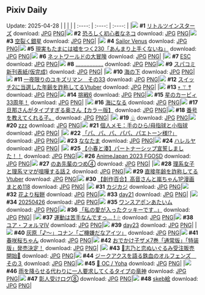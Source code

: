 ## Pixiv Daily
Update: 2025-04-28
|      |      |      |
| :----: | :----: | :----: |
|![](https://pixiv.microyu.workers.dev/c/240x480/img-master/img/2025/04/26/12/39/48/129712576_p0_master1200.jpg) **#1** [リトルツインスターズ](https://www.pixiv.net/artworks/129712576) download: [JPG](https://pixiv.microyu.workers.dev/img-original/img/2025/04/26/12/39/48/129712576_p0.jpg) [PNG](https://pixiv.microyu.workers.dev/img-original/img/2025/04/26/12/39/48/129712576_p0.png)|![](https://pixiv.microyu.workers.dev/c/240x480/img-master/img/2025/04/26/19/28/51/129723931_p0_master1200.jpg) **#2** [恐ろしく初心者なネコ](https://www.pixiv.net/artworks/129723931) download: [JPG](https://pixiv.microyu.workers.dev/img-original/img/2025/04/26/19/28/51/129723931_p0.jpg) [PNG](https://pixiv.microyu.workers.dev/img-original/img/2025/04/26/19/28/51/129723931_p0.png)|![](https://pixiv.microyu.workers.dev/c/240x480/img-master/img/2025/04/26/00/00/10/129697024_p0_master1200.jpg) **#3** [空裂く銀星](https://www.pixiv.net/artworks/129697024) download: [JPG](https://pixiv.microyu.workers.dev/img-original/img/2025/04/26/00/00/10/129697024_p0.jpg) [PNG](https://pixiv.microyu.workers.dev/img-original/img/2025/04/26/00/00/10/129697024_p0.png)|
|![](https://pixiv.microyu.workers.dev/c/240x480/img-master/img/2025/04/26/01/00/01/129699575_p0_master1200.jpg) **#4** [Sailor Venus](https://www.pixiv.net/artworks/129699575) download: [JPG](https://pixiv.microyu.workers.dev/img-original/img/2025/04/26/01/00/01/129699575_p0.jpg) [PNG](https://pixiv.microyu.workers.dev/img-original/img/2025/04/26/01/00/01/129699575_p0.png)|![](https://pixiv.microyu.workers.dev/c/240x480/img-master/img/2025/04/27/18/00/27/129760572_p0_master1200.jpg) **#5** [現実もたまには嘘をつく230「あんまり上手くないね」](https://www.pixiv.net/artworks/129760572) download: [JPG](https://pixiv.microyu.workers.dev/img-original/img/2025/04/27/18/00/27/129760572_p0.jpg) [PNG](https://pixiv.microyu.workers.dev/img-original/img/2025/04/27/18/00/27/129760572_p0.png)|![](https://pixiv.microyu.workers.dev/c/240x480/img-master/img/2025/04/27/00/00/25/129735361_p0_master1200.jpg) **#6** [ネットワールドの大冒険](https://www.pixiv.net/artworks/129735361) download: [JPG](https://pixiv.microyu.workers.dev/img-original/img/2025/04/27/00/00/25/129735361_p0.jpg) [PNG](https://pixiv.microyu.workers.dev/img-original/img/2025/04/27/00/00/25/129735361_p0.png)|
|![](https://pixiv.microyu.workers.dev/c/240x480/img-master/img/2025/04/26/12/00/09/129711584_p0_master1200.jpg) **#7** [ESC](https://www.pixiv.net/artworks/129711584) download: [JPG](https://pixiv.microyu.workers.dev/img-original/img/2025/04/26/12/00/09/129711584_p0.jpg) [PNG](https://pixiv.microyu.workers.dev/img-original/img/2025/04/26/12/00/09/129711584_p0.png)|![](https://pixiv.microyu.workers.dev/c/240x480/img-master/img/2025/04/26/00/00/24/129697144_p0_master1200.jpg) **#8** [………………](https://www.pixiv.net/artworks/129697144) download: [JPG](https://pixiv.microyu.workers.dev/img-original/img/2025/04/26/00/00/24/129697144_p0.jpg) [PNG](https://pixiv.microyu.workers.dev/img-original/img/2025/04/26/00/00/24/129697144_p0.png)|![](https://pixiv.microyu.workers.dev/c/240x480/img-master/img/2025/04/26/20/41/25/129726682_p0_master1200.jpg) **#9** [スパコミ新刊表紙(仮完成)](https://www.pixiv.net/artworks/129726682) download: [JPG](https://pixiv.microyu.workers.dev/img-original/img/2025/04/26/20/41/25/129726682_p0.jpg) [PNG](https://pixiv.microyu.workers.dev/img-original/img/2025/04/26/20/41/25/129726682_p0.png)|
|![](https://pixiv.microyu.workers.dev/c/240x480/img-master/img/2025/04/26/00/00/12/129697045_p0_master1200.jpg) **#10** [海の下](https://www.pixiv.net/artworks/129697045) download: [JPG](https://pixiv.microyu.workers.dev/img-original/img/2025/04/26/00/00/12/129697045_p0.jpg) [PNG](https://pixiv.microyu.workers.dev/img-original/img/2025/04/26/00/00/12/129697045_p0.png)|![](https://pixiv.microyu.workers.dev/c/240x480/img-master/img/2025/04/26/01/23/26/129700311_p0_master1200.jpg) **#11** [一夜限りのユキズリマン　その33](https://www.pixiv.net/artworks/129700311) download: [JPG](https://pixiv.microyu.workers.dev/img-original/img/2025/04/26/01/23/26/129700311_p0.jpg) [PNG](https://pixiv.microyu.workers.dev/img-original/img/2025/04/26/01/23/26/129700311_p0.png)|![](https://pixiv.microyu.workers.dev/c/240x480/img-master/img/2025/04/26/21/01/06/129727590_p0_master1200.jpg) **#12** [スイッチ2に当選した年齢を詐称してるVtuber](https://www.pixiv.net/artworks/129727590) download: [JPG](https://pixiv.microyu.workers.dev/img-original/img/2025/04/26/21/01/06/129727590_p0.jpg) [PNG](https://pixiv.microyu.workers.dev/img-original/img/2025/04/26/21/01/06/129727590_p0.png)|
|![](https://pixiv.microyu.workers.dev/c/240x480/img-master/img/2025/04/27/01/36/30/129739119_p0_master1200.jpg) **#13** [𖥧 ⚚ 𖤣](https://www.pixiv.net/artworks/129739119) download: [JPG](https://pixiv.microyu.workers.dev/img-original/img/2025/04/27/01/36/30/129739119_p0.jpg) [PNG](https://pixiv.microyu.workers.dev/img-original/img/2025/04/27/01/36/30/129739119_p0.png)|![](https://pixiv.microyu.workers.dev/c/240x480/img-master/img/2025/04/26/13/53/31/129714242_p0_master1200.jpg) **#14** [挑戦6](https://www.pixiv.net/artworks/129714242) download: [JPG](https://pixiv.microyu.workers.dev/img-original/img/2025/04/26/13/53/31/129714242_p0.jpg) [PNG](https://pixiv.microyu.workers.dev/img-original/img/2025/04/26/13/53/31/129714242_p0.png)|![](https://pixiv.microyu.workers.dev/c/240x480/img-master/img/2025/04/27/00/07/09/129735962_p0_master1200.jpg) **#15** [星のカービィ33周年！](https://www.pixiv.net/artworks/129735962) download: [JPG](https://pixiv.microyu.workers.dev/img-original/img/2025/04/27/00/07/09/129735962_p0.jpg) [PNG](https://pixiv.microyu.workers.dev/img-original/img/2025/04/27/00/07/09/129735962_p0.png)|
|![](https://pixiv.microyu.workers.dev/c/240x480/img-master/img/2025/04/27/00/00/08/129735232_p0_master1200.jpg) **#16** [海になる](https://www.pixiv.net/artworks/129735232) download: [JPG](https://pixiv.microyu.workers.dev/img-original/img/2025/04/27/00/00/08/129735232_p0.jpg) [PNG](https://pixiv.microyu.workers.dev/img-original/img/2025/04/27/00/00/08/129735232_p0.png)|![](https://pixiv.microyu.workers.dev/c/240x480/img-master/img/2025/04/26/00/02/35/129697493_p0_master1200.jpg) **#17** [旦那さんがタイプすぎる奥さん【カラー版】](https://www.pixiv.net/artworks/129697493) download: [JPG](https://pixiv.microyu.workers.dev/img-original/img/2025/04/26/00/02/35/129697493_p0.jpg) [PNG](https://pixiv.microyu.workers.dev/img-original/img/2025/04/26/00/02/35/129697493_p0.png)|![](https://pixiv.microyu.workers.dev/c/240x480/img-master/img/2025/04/26/11/42/01/129711168_p0_master1200.jpg) **#18** [番号を教えてくれる子。](https://www.pixiv.net/artworks/129711168) download: [JPG](https://pixiv.microyu.workers.dev/img-original/img/2025/04/26/11/42/01/129711168_p0.jpg) [PNG](https://pixiv.microyu.workers.dev/img-original/img/2025/04/26/11/42/01/129711168_p0.png)|
|![](https://pixiv.microyu.workers.dev/c/240x480/img-master/img/2025/04/26/01/30/01/129700478_p0_master1200.jpg) **#19** [♧](https://www.pixiv.net/artworks/129700478) download: [JPG](https://pixiv.microyu.workers.dev/img-original/img/2025/04/26/01/30/01/129700478_p0.jpg) [PNG](https://pixiv.microyu.workers.dev/img-original/img/2025/04/26/01/30/01/129700478_p0.png)|![](https://pixiv.microyu.workers.dev/c/240x480/img-master/img/2025/04/26/18/10/01/129721123_p0_master1200.jpg) **#20** [zzz](https://www.pixiv.net/artworks/129721123) download: [JPG](https://pixiv.microyu.workers.dev/img-original/img/2025/04/26/18/10/01/129721123_p0.jpg) [PNG](https://pixiv.microyu.workers.dev/img-original/img/2025/04/26/18/10/01/129721123_p0.png)|![](https://pixiv.microyu.workers.dev/c/240x480/img-master/img/2025/04/26/06/00/06/129704900_p0_master1200.jpg) **#21** [個人メモ：手のひら/母指球と小指球](https://www.pixiv.net/artworks/129704900) download: [JPG](https://pixiv.microyu.workers.dev/img-original/img/2025/04/26/06/00/06/129704900_p0.jpg) [PNG](https://pixiv.microyu.workers.dev/img-original/img/2025/04/26/06/00/06/129704900_p0.png)|
|![](https://pixiv.microyu.workers.dev/c/240x480/img-master/img/2025/04/26/00/07/11/129697722_p0_master1200.jpg) **#22** [「パ、パ、パ、パパ、パエトーン様!?」](https://www.pixiv.net/artworks/129697722) download: [JPG](https://pixiv.microyu.workers.dev/img-original/img/2025/04/26/00/07/11/129697722_p0.jpg) [PNG](https://pixiv.microyu.workers.dev/img-original/img/2025/04/26/00/07/11/129697722_p0.png)|![](https://pixiv.microyu.workers.dev/c/240x480/img-master/img/2025/04/26/00/54/22/129699407_p0_master1200.jpg) **#23** [ななたま](https://www.pixiv.net/artworks/129699407) download: [JPG](https://pixiv.microyu.workers.dev/img-original/img/2025/04/26/00/54/22/129699407_p0.jpg) [PNG](https://pixiv.microyu.workers.dev/img-original/img/2025/04/26/00/54/22/129699407_p0.png)|![](https://pixiv.microyu.workers.dev/c/240x480/img-master/img/2025/04/26/00/00/12/129697047_p0_master1200.jpg) **#24** [ハレルヤ](https://www.pixiv.net/artworks/129697047) download: [JPG](https://pixiv.microyu.workers.dev/img-original/img/2025/04/26/00/00/12/129697047_p0.jpg) [PNG](https://pixiv.microyu.workers.dev/img-original/img/2025/04/26/00/00/12/129697047_p0.png)|
|![](https://pixiv.microyu.workers.dev/c/240x480/img-master/img/2025/04/26/15/46/54/129716938_p0_master1200.jpg) **#25** [【小春と湊】パートナーシップ宣誓しました！！](https://www.pixiv.net/artworks/129716938) download: [JPG](https://pixiv.microyu.workers.dev/img-original/img/2025/04/26/15/46/54/129716938_p0.jpg) [PNG](https://pixiv.microyu.workers.dev/img-original/img/2025/04/26/15/46/54/129716938_p0.png)|![](https://pixiv.microyu.workers.dev/c/240x480/img-master/img/2025/04/26/00/00/10/129697023_p0_master1200.jpg) **#26** [AnimeJapan 2023 FGOSD](https://www.pixiv.net/artworks/129697023) download: [JPG](https://pixiv.microyu.workers.dev/img-original/img/2025/04/26/00/00/10/129697023_p0.jpg) [PNG](https://pixiv.microyu.workers.dev/img-original/img/2025/04/26/00/00/10/129697023_p0.png)|![](https://pixiv.microyu.workers.dev/c/240x480/img-master/img/2025/04/27/01/24/25/129738736_p0_master1200.jpg) **#27** [のあ先輩のつめ④](https://www.pixiv.net/artworks/129738736) download: [JPG](https://pixiv.microyu.workers.dev/img-original/img/2025/04/27/01/24/25/129738736_p0.jpg) [PNG](https://pixiv.microyu.workers.dev/img-original/img/2025/04/27/01/24/25/129738736_p0.png)|
|![](https://pixiv.microyu.workers.dev/c/240x480/img-master/img/2025/04/26/19/01/23/129723001_p0_master1200.jpg) **#28** [理系女子と理系ママが喧嘩する話２](https://www.pixiv.net/artworks/129723001) download: [JPG](https://pixiv.microyu.workers.dev/img-original/img/2025/04/26/19/01/23/129723001_p0.jpg) [PNG](https://pixiv.microyu.workers.dev/img-original/img/2025/04/26/19/01/23/129723001_p0.png)|![](https://pixiv.microyu.workers.dev/c/240x480/img-master/img/2025/04/27/21/02/04/129768084_p0_master1200.jpg) **#29** [直接年齢を詐称してるVtuber](https://www.pixiv.net/artworks/129768084) download: [JPG](https://pixiv.microyu.workers.dev/img-original/img/2025/04/27/21/02/04/129768084_p0.jpg) [PNG](https://pixiv.microyu.workers.dev/img-original/img/2025/04/27/21/02/04/129768084_p0.png)|![](https://pixiv.microyu.workers.dev/c/240x480/img-master/img/2025/04/26/00/00/59/129697302_p0_master1200.jpg) **#30** [【創作百合】高音さんと嵐ちゃん1P漫画まとめ118](https://www.pixiv.net/artworks/129697302) download: [JPG](https://pixiv.microyu.workers.dev/img-original/img/2025/04/26/00/00/59/129697302_p0.jpg) [PNG](https://pixiv.microyu.workers.dev/img-original/img/2025/04/26/00/00/59/129697302_p0.png)|
|![](https://pixiv.microyu.workers.dev/c/240x480/img-master/img/2025/04/26/12/11/14/129711970_p0_master1200.jpg) **#31** [カジカジ](https://www.pixiv.net/artworks/129711970) download: [JPG](https://pixiv.microyu.workers.dev/img-original/img/2025/04/26/12/11/14/129711970_p0.jpg) [PNG](https://pixiv.microyu.workers.dev/img-original/img/2025/04/26/12/11/14/129711970_p0.png)|![](https://pixiv.microyu.workers.dev/c/240x480/img-master/img/2025/04/26/00/03/06/129697527_p0_master1200.jpg) **#32** [花より桜餅](https://www.pixiv.net/artworks/129697527) download: [JPG](https://pixiv.microyu.workers.dev/img-original/img/2025/04/26/00/03/06/129697527_p0.jpg) [PNG](https://pixiv.microyu.workers.dev/img-original/img/2025/04/26/00/03/06/129697527_p0.png)|![](https://pixiv.microyu.workers.dev/c/240x480/img-master/img/2025/04/27/00/36/28/129737147_p0_master1200.jpg) **#33** [day21](https://www.pixiv.net/artworks/129737147) download: [JPG](https://pixiv.microyu.workers.dev/img-original/img/2025/04/27/00/36/28/129737147_p0.jpg) [PNG](https://pixiv.microyu.workers.dev/img-original/img/2025/04/27/00/36/28/129737147_p0.png)|
|![](https://pixiv.microyu.workers.dev/c/240x480/img-master/img/2025/04/26/16/09/10/129717536_p0_master1200.jpg) **#34** [20250426](https://www.pixiv.net/artworks/129717536) download: [JPG](https://pixiv.microyu.workers.dev/img-original/img/2025/04/26/16/09/10/129717536_p0.jpg) [PNG](https://pixiv.microyu.workers.dev/img-original/img/2025/04/26/16/09/10/129717536_p0.png)|![](https://pixiv.microyu.workers.dev/c/240x480/img-master/img/2025/04/26/13/43/34/129714017_p0_master1200.jpg) **#35** [ワンスアポンあたいム](https://www.pixiv.net/artworks/129714017) download: [JPG](https://pixiv.microyu.workers.dev/img-original/img/2025/04/26/13/43/34/129714017_p0.jpg) [PNG](https://pixiv.microyu.workers.dev/img-original/img/2025/04/26/13/43/34/129714017_p0.png)|![](https://pixiv.microyu.workers.dev/c/240x480/img-master/img/2025/04/26/00/00/11/129697033_p0_master1200.jpg) **#36** [「私の愛が入ったクッキーです..」](https://www.pixiv.net/artworks/129697033) download: [JPG](https://pixiv.microyu.workers.dev/img-original/img/2025/04/26/00/00/11/129697033_p0.jpg) [PNG](https://pixiv.microyu.workers.dev/img-original/img/2025/04/26/00/00/11/129697033_p0.png)|
|![](https://pixiv.microyu.workers.dev/c/240x480/img-master/img/2025/04/26/00/00/25/129697147_p0_master1200.jpg) **#37** [運動は苦手なんですっ…！💦](https://www.pixiv.net/artworks/129697147) download: [JPG](https://pixiv.microyu.workers.dev/img-original/img/2025/04/26/00/00/25/129697147_p0.jpg) [PNG](https://pixiv.microyu.workers.dev/img-original/img/2025/04/26/00/00/25/129697147_p0.png)|![](https://pixiv.microyu.workers.dev/c/240x480/img-master/img/2025/04/27/00/00/03/129735175_p0_master1200.jpg) **#38** [ユア・フォルマⅣ](https://www.pixiv.net/artworks/129735175) download: [JPG](https://pixiv.microyu.workers.dev/img-original/img/2025/04/27/00/00/03/129735175_p0.jpg) [PNG](https://pixiv.microyu.workers.dev/img-original/img/2025/04/27/00/00/03/129735175_p0.png)|![](https://pixiv.microyu.workers.dev/c/240x480/img-master/img/2025/04/27/00/40/32/129737305_p0_master1200.jpg) **#39** [day23](https://www.pixiv.net/artworks/129737305) download: [JPG](https://pixiv.microyu.workers.dev/img-original/img/2025/04/27/00/40/32/129737305_p0.jpg) [PNG](https://pixiv.microyu.workers.dev/img-original/img/2025/04/27/00/40/32/129737305_p0.png)|
|![](https://pixiv.microyu.workers.dev/c/240x480/img-master/img/2025/04/26/18/29/22/129721746_p0_master1200.jpg) **#40** [灰原「♪〜」コナン「ご機嫌だなアイツ」](https://www.pixiv.net/artworks/129721746) download: [JPG](https://pixiv.microyu.workers.dev/img-original/img/2025/04/26/18/29/22/129721746_p0.jpg) [PNG](https://pixiv.microyu.workers.dev/img-original/img/2025/04/26/18/29/22/129721746_p0.png)|![](https://pixiv.microyu.workers.dev/c/240x480/img-master/img/2025/04/26/00/33/21/129698765_p0_master1200.jpg) **#41** [春咲桜ちゃん](https://www.pixiv.net/artworks/129698765) download: [JPG](https://pixiv.microyu.workers.dev/img-original/img/2025/04/26/00/33/21/129698765_p0.jpg) [PNG](https://pixiv.microyu.workers.dev/img-original/img/2025/04/26/00/33/21/129698765_p0.png)|![](https://pixiv.microyu.workers.dev/c/240x480/img-master/img/2025/04/26/17/52/08/129720339_p0_master1200.jpg) **#42** [おでかけ子ザメ7巻「通常版」「特装版」発売決定！](https://www.pixiv.net/artworks/129720339) download: [JPG](https://pixiv.microyu.workers.dev/img-original/img/2025/04/26/17/52/08/129720339_p0.jpg) [PNG](https://pixiv.microyu.workers.dev/img-original/img/2025/04/26/17/52/08/129720339_p0.png)|
|![](https://pixiv.microyu.workers.dev/c/240x480/img-master/img/2025/04/27/00/06/38/129735931_p0_master1200.jpg) **#43** [🩵志乃と恋ぬいぐるみ受注販売開始🩷](https://www.pixiv.net/artworks/129735931) download: [JPG](https://pixiv.microyu.workers.dev/img-original/img/2025/04/27/00/06/38/129735931_p0.jpg) [PNG](https://pixiv.microyu.workers.dev/img-original/img/2025/04/27/00/06/38/129735931_p0.png)|![](https://pixiv.microyu.workers.dev/c/240x480/img-master/img/2025/04/26/00/12/06/129696963_p0_master1200.jpg) **#44** [ジークアクスを語る鉄血のオルフェンズ　その３](https://www.pixiv.net/artworks/129696963) download: [JPG](https://pixiv.microyu.workers.dev/img-original/img/2025/04/26/00/12/06/129696963_p0.jpg) [PNG](https://pixiv.microyu.workers.dev/img-original/img/2025/04/26/00/12/06/129696963_p0.png)|![](https://pixiv.microyu.workers.dev/c/240x480/img-master/img/2025/04/26/12/02/35/129711780_p0_master1200.jpg) **#45** [🤍 OC / Yoha](https://www.pixiv.net/artworks/129711780) download: [JPG](https://pixiv.microyu.workers.dev/img-original/img/2025/04/26/12/02/35/129711780_p0.jpg) [PNG](https://pixiv.microyu.workers.dev/img-original/img/2025/04/26/12/02/35/129711780_p0.png)|
|![](https://pixiv.microyu.workers.dev/c/240x480/img-master/img/2025/04/26/19/36/34/129724223_p0_master1200.jpg) **#46** [雨を降らせる代わりに一人要求してくるタイプの竜神](https://www.pixiv.net/artworks/129724223) download: [JPG](https://pixiv.microyu.workers.dev/img-original/img/2025/04/26/19/36/34/129724223_p0.jpg) [PNG](https://pixiv.microyu.workers.dev/img-original/img/2025/04/26/19/36/34/129724223_p0.png)|![](https://pixiv.microyu.workers.dev/c/240x480/img-master/img/2025/04/27/21/46/08/129769984_p0_master1200.jpg) **#47** [彰人受けログ⑧](https://www.pixiv.net/artworks/129769984) download: [JPG](https://pixiv.microyu.workers.dev/img-original/img/2025/04/27/21/46/08/129769984_p0.jpg) [PNG](https://pixiv.microyu.workers.dev/img-original/img/2025/04/27/21/46/08/129769984_p0.png)|![](https://pixiv.microyu.workers.dev/c/240x480/img-master/img/2025/04/26/23/47/41/129734631_p0_master1200.jpg) **#48** [skeb絵](https://www.pixiv.net/artworks/129734631) download: [JPG](https://pixiv.microyu.workers.dev/img-original/img/2025/04/26/23/47/41/129734631_p0.jpg) [PNG](https://pixiv.microyu.workers.dev/img-original/img/2025/04/26/23/47/41/129734631_p0.png)|
